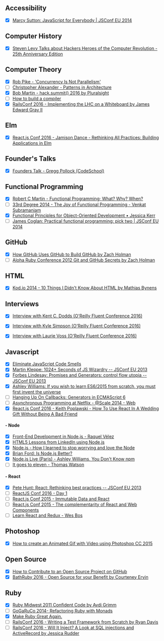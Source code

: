 ## Accessibility
- [x] [Marcy Sutton: JavaScript for Everybody | JSConf EU 2014](https://www.youtube.com/watch?v=04DOp1F9Od4&index=22&list=PLUS3uVC08ZapyqfU21joP-B1vTItKf5qi)

## Computer History
- [x] [Steven Levy Talks about Hackers Heroes of the Computer Revolution - 25th Anniversary Edition](https://www.youtube.com/watch?v=w_jwcCseDk0)

## Computer Theory
- [x] [Rob Pike - 'Concurrency Is Not Parallelism'](https://www.youtube.com/watch?v=cN_DpYBzKso)
- [ ] [Christopher Alexander - Patterns in Architecture](https://www.youtube.com/watch?v=98LdFA-_zfA)
- [x] [Bob Martin - hack.summit() 2016 by Pluralsight](https://www.youtube.com/watch?v=gQQs7RENpqg)
- [ ] [How to build a compiler](http://confreaks.tv/videos/emberconf2016-how-to-build-a-compiler)
- [x] [RailsConf 2016 - Implementing the LHC on a Whiteboard by James Edward Gray II](https://www.youtube.com/watch?v=g5lWfHEeibs)

## Elm
- [x] [React.js Conf 2016 - Jamison Dance - Rethinking All Practices: Building Applications in Elm](https://www.youtube.com/watch?v=txxKx_I39a8&nohtml5=False)

## Founder's Talks

- [x] [Founders Talk - Gregg Pollock (CodeSchool)](https://www.youtube.com/watch?v=azhLSrqlXFk)

## Functional Programming

- [x] [Robert C Martin - Functional Programming; What? Why? When?](https://www.youtube.com/watch?v=7Zlp9rKHGD4)
- [ ] [33rd Degree 2014 - The Joy of Functional Programming - Venkat Subramaniam](https://www.youtube.com/watch?v=__dDAD0Y_WU)
- [x] [Functional Principles for Object-Oriented Development • Jessica Kerr](https://www.youtube.com/watch?v=GpXsQ-NIKXY)
- [ ] [James Coglan: Practical functional programming: pick two | JSConf EU 2014](https://www.youtube.com/watch?v=XcS-LdEBUkE)

## GitHub

- [x] [How GitHub Uses GitHub to Build GitHub by Zach Holman](https://www.youtube.com/watch?v=qyz3jkOBbQY)
- [ ] [Aloha Ruby Conference 2012 Git and GitHub Secrets by Zach Holman](https://www.youtube.com/watch?v=Foz9yvMkvlA)

## HTML

- [x] [Kod.io 2014 - 10 Things I Didn't Know About HTML by Mathias Bynens](https://www.youtube.com/watch?v=mHRKbm0WC1I)

## Interviews
- [x] [Interview with Kent C. Dodds (O'Reilly Fluent Conference 2016)](https://www.youtube.com/watch?v=7O2dpgNoY4M&index=27&list=PL055Epbe6d5bQubu5EWf_kUNA3ef_qbmL&nohtml5=False)
- [x] [Interview with Kyle Simpson (O'Reilly Fluent Conference 2016)](https://www.youtube.com/watch?v=QjKH1J77gjI&index=26&list=PL055Epbe6d5bQubu5EWf_kUNA3ef_qbmL&nohtml5=False)
- [x] [Interview with Laurie Voss (O'Reilly Fluent Conference 2016)](https://www.youtube.com/watch?v=NlzSapFxGds&index=25&list=PL055Epbe6d5bQubu5EWf_kUNA3ef_qbmL&nohtml5=False)


## Javascript

- [x] [Eliminate JavaScript Code Smells](https://www.youtube.com/watch?v=JVlfj7mQZPo&list=PLUS3uVC08ZapyqfU21joP-B1vTItKf5qi)
- [x] [Martin Kleppe: 1024+ Seconds of JS Wizardry -- JSConf EU 2013](https://www.youtube.com/watch?v=RTxtiLp1C8Y)
- [x] [Forbes Lindesay: Promises and Generators: control flow utopia -- JSConf EU 2013](https://www.youtube.com/watch?v=qbKWsbJ76-s)
- [x] [Ashley Williams: If you wish to learn ES6/2015 from scratch, you must first invent the universe](https://www.youtube.com/watch?v=DN4yLZB1vUQ)
- [ ] [Hanging Up On Callbacks: Generators in ECMAScript 6](https://www.youtube.com/watch?v=DN4yLZB1vUQ)
- [ ] [Asynchronous Programming at Netflix - @Scale 2014 - Web](https://www.youtube.com/watch?v=gawmdhCNy-A)
- [x] [React.js Conf 2016 - Keith Poplawski - How To Use React In A Wedding Gift Without Being A Bad Friend](https://www.youtube.com/watch?v=GnIrNYtmRDg)

#### - Node

- [x] [Front-End Development in Node.js - Raquel Vélez](https://www.youtube.com/watch?v=icNHLlRazds&list=PLUS3uVC08ZapyqfU21joP-B1vTItKf5qi)
- [x] [HTML5 Lessons from LinkedIn using Node.js](https://www.youtube.com/watch?v=hMd45Ij2DYQ)
- [x] [Node.js - How I learned to stop worrying and love the Node](https://www.youtube.com/watch?v=1RW9bxQ1EXI)
- [x] [Brian Ford: Is Node.js Better?](https://www.youtube.com/watch?v=C5fa1LZYodQ&list=PLUS3uVC08ZapyqfU21joP-B1vTItKf5qi)
- [x] [Node.js Live (Paris) - Ashley Williams, You Don't Know npm](https://www.youtube.com/watch?v=hopWbVKmiVQ)
- [ ] [It goes to eleven - Thomas Watson](https://www.youtube.com/watch?v=ayvAx6yuMYc&index=6&list=PL0CdgOSSGlBYnHAl_DZoy9BWvdVQjNKE2)

#### - React

- [x] [Pete Hunt: React: Rethinking best practices -- JSConf EU 2013](https://www.youtube.com/watch?v=x7cQ3mrcKaY)
- [ ] [ReactJS Conf 2016 - Day 1](https://www.youtube.com/watch?feature=youtu.be&v=-bdX8A_6v20&app=desktop)
- [ ] [React.js Conf 2015 - Immutable Data and React](https://www.youtube.com/watch?v=I7IdS-PbEgI)
- [ ] [React.js Conf 2015 - The complementarity of React and Web Components](https://www.youtube.com/watch?v=g0TD0efcwVg&list=PLb0IAmt7-GS1cbw4qonlQztYV1TAW0sCr&index=12)
- [ ] [Learn React and Redux - Wes Bos](https://learnredux.com)

## Photoshop

- [x] [How to create an Animated Gif with Video using Photoshop CC 2015](https://www.youtube.com/watch?v=K3pNgn1FAuU)

## Open Source

- [x] [How to Contribute to an Open Source Project on GitHub](https://egghead.io/series/how-to-contribute-to-an-open-source-project-on-github?utm_source=javascriptweekly&utm_medium=email)
- [x] [BathRuby 2016 - Open Source for your Benefit by Courteney Ervin](https://www.youtube.com/watch?v=qhm7XhM2nZk)

## Ruby

- [x] [Ruby Midwest 2011 Confident Code by Avdi Grimm](https://www.youtube.com/watch?v=T8J0j2xJFgQ)
- [ ] [GoGaRuCo 2014- Refactoring Ruby with Monads](https://www.youtube.com/watch?v=uTR__8RvgvM)
- [x] [Make Ruby Great Again.](http://blog.testdouble.com/posts/2016-05-09-make-ruby-great-again.html?utm_source=rubyweekly&utm_medium=email)
- [ ] [RailsConf 2016 - Writing a Test Framework from Scratch by Ryan Davis](https://www.youtube.com/watch?v=yj_ODdTWGcQ&list=PLE7tQUdRKcyZGYLfj6oRQWPxB6ijg1YsC&index=6)
- [ ] [RailsConf 2016 - Will It Inject? A Look at SQL injections and ActiveRecord by Jessica Rudder](https://www.youtube.com/watch?v=2GHWAYys1is&list=PLE7tQUdRKcyZGYLfj6oRQWPxB6ijg1YsC&index=10)
